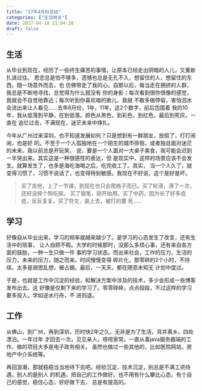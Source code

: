 ```yaml
---
title: "17年4月份总结"
categories: ["生活相关"]
date: 2017-04-18 21:04:28
draft: false
---
```


## 生活
从毕业到现在，经历了一些终生痛苦的事情。让原本已经走出阴暗的人儿，又重新扎进过往。
思恋总是怕不够多，遗憾也总是无孔不入，想留住的人，想留住的东西，随一场意外而去，也
仿佛带走了我的心。自那以后，每当走在拥挤的人群，我总是不断地寻找，总觉得为什么就没有
你的身影；每次看到很你很像的感觉，我就会不自觉地靠近；每次听到你喜欢唱的歌儿，我就
不敢多做停留，害怕泪水会流出来让人看见……去年8月份，1年，11年，这2个数字，前后包围着
我的10年，我从低落到平静，在到低落。颜色从黑色，到彩色，到红色，最后到死灰。一直在
追忆过去，不满现在，迷茫未来中挣扎。


今年从广州过来深圳，也不知道发展如何？只是想到有一群朋友，放假了，打打闹闹，也是好
的。不至于一个人孤独地在一个陌生的城市徘徊，或者独自面对迷茫的未来。我以前总是开玩笑，
说，要是一个人面对一大桌子美食，我可能会迟到一半哭出来。其实这是一种很感性的表达，但
是现实中，这样的场景应该不会发生。就算发生了，也多是海吃海喝之后，吃完收工了。其实，
当一个人久了，就变得习惯了，习惯不说话了，也变得特别敏感。我现在不好说，这个是好是坏。

>买了吉他，上了一节课，到现在也只会爬格子而已。买了轮滑，滑了一次，还好没摔个狗吃屎。
买了钢笔，刚开始用。买了中药，因为长了好多痘痘，反反复复。买了符文，装上去，被打的要
死……


## 学习
好像自从毕业出来，学习的频率就越来越少了。是学习的心态发生了改变，还有生活中的琐事，
让人自顾不暇。大学的时候那时，没那么多烦心事，还有来自各方面的鼓励，一种一生只做一件
事的学习状态。而出来社会，工作的压力，生活的压力，未来的压力，随之而来。时间慢慢变得
碎片化，那零碎的2个小时，不持续。太多是胡思乱想，被占据。最后，一天天，都在随意未知无
计划中度过。

于是，也就是工作中沉淀的经验，和解决方案中涉及的技术，多少会形成一些博客发布出去。这
好像是仅剩下来的学习了。零零碎碎，点点段段，不过这样的学习要多投入。学如逆水行舟，不
进则退。


## 工作
从佛山，到广州，再到深圳，历时快2年之久。无非是为了生活，背井离乡，四处漂泊。一年过年
才回去一次，见见亲人，唠唠家常。一直从事java服务器端的工作，做的项目大多是电子政务相关。
虽然也做过一些其他的，比如医院网站，房地产中介系统等。

再回浪潮，那就稳稳当当地待下去吧。经验沉淀，技术沉淀，别总是不满工资待遇。别人的是别人
的机遇，把自己的工作做好。也不用有什么攀比心态，有个自己的感觉，稳住心态，好好做下去，
总是有提高的。